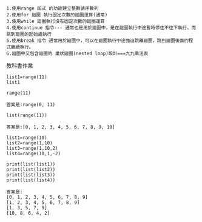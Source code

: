 ###
```
1.使用range 函式 的功能建立整數循序數列
2.使用for 廻圈 執行固定次數的廻圈運算(通常)
3.使用while 廻圈執行沒有固定次數的廻圈運算
4.使用continue 指令--- 通常也是用於廻圈中，是在廻圈執行中途暫時停住不往下執行，而跳到廻圈的起始處執行
5.使用break 指令 通常用於廻圈中，可以在廻圈執行中途強迫跳離廻圈，跳到廻圈後面的程式繼續執行。
6.廻圈中又包含廻圈的 巢狀廻圈(nested loop)設計===九九乘法表
```
教科書作業
```
list1=range(11)
list1
```


```
range(11)
```
```
答案是:range(0, 11)
```
```
list(range(11))
```
```
答案是:[0, 1, 2, 3, 4, 5, 6, 7, 8, 9, 10]
```
```
list1=range(10)
list2=range(1,10)
list3=range(1,10,2)
list4=range(10,1,-2)
```
```
print(list(list1))
print(list(list2))
print(list(list3)) 
print(list(list4))  
```
```
答案是:
[0, 1, 2, 3, 4, 5, 6, 7, 8, 9]
[1, 2, 3, 4, 5, 6, 7, 8, 9]
[1, 3, 5, 7, 9]
[10, 8, 6, 4, 2]
```





























